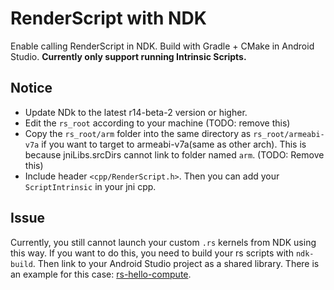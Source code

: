 # RenderScript with NDK
Enable calling RenderScript in NDK. Build with Gradle + CMake in Android Studio. **Currently only support running Intrinsic Scripts.**

## Notice
 * Update NDk to the latest r14-beta-2 version or higher.
 * Edit the `rs_root` according to your machine (TODO: remove this)
 * Copy the `rs_root/arm` folder into the same directory as `rs_root/armeabi-v7a` if you want to target to armeabi-v7a(same as other arch). This is because jniLibs.srcDirs cannot link to folder named `arm`. (TODO: Remove this)
 * Include header `<cpp/RenderScript.h>`. Then you can add your `ScriptIntrinsic` in your jni cpp.
 
## Issue
Currently, you still cannot launch your custom `.rs` kernels from NDK using this way. If you want to do this, you need to build your rs scripts with `ndk-build`. Then link to your Android Studio project as a shared library. There is an example for this case: [rs-hello-compute](https://android.googlesource.com/platform/ndk/+/master/tests/build/rs-hello-compute/jni/). 
